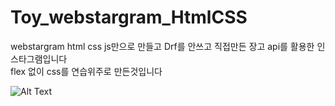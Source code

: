 # Toy_webstargram_HtmlCSS    
webstargram html css js만으로 만들고 Drf를 안쓰고 직접만든 장고 api를 활용한 인스타그램입니다    
flex 없이 css를 연습위주로 만든것입니다     

![Alt Text](https://media.giphy.com/media/XybPpgUSpuifL4k6ub/giphy.gif)

